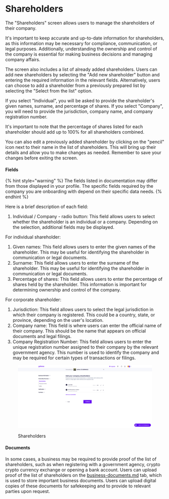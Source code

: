 # Shareholders

The "Shareholders" screen allows users to manage the shareholders of their company.

It's important to keep accurate and up-to-date information for shareholders, as this information may be necessary for compliance, communication, or legal purposes. Additionally, understanding the ownership and control of the company is essential for making business decisions and managing company affairs.

The screen also includes a list of already added shareholders. Users can add new shareholders by selecting the "Add new shareholder" button and entering the required information in the relevant fields. Alternatively, users can choose to add a shareholder from a previously prepared list by selecting the "Select from the list" option.

If you select "Individual", you will be asked to provide the shareholder's given names, surname, and percentage of shares. If you select "Company", you will need to provide the jurisdiction, company name, and company registration number.

It's important to note that the percentage of shares listed for each shareholder should add up to 100% for all shareholders combined.

You can also edit a previously added shareholder by clicking on the "pencil" icon next to their name in the list of shareholders. This will bring up their details and allow you to make changes as needed. Remember to save your changes before exiting the screen.

#### Fields

{% hint style="warning" %}
The fields listed in documentation may differ from those displayed in your profile. The specific fields required by the company you are onboarding with depend on their specific data needs.
{% endhint %}

Here is a brief description of each field:

1. Individual / Company - radio button: This field allows users to select whether the shareholder is an individual or a company. Depending on the selection, additional fields may be displayed.

For individual shareholder:

1. Given names: This field allows users to enter the given names of the shareholder. This may be useful for identifying the shareholder in communication or legal documents.
2. Surname: This field allows users to enter the surname of the shareholder. This may be useful for identifying the shareholder in communication or legal documents.
3. Percentage of shares: This field allows users to enter the percentage of shares held by the shareholder. This information is important for determining ownership and control of the company.

For corporate shareholder:

1. Jurisdiction: This field allows users to select the legal jurisdiction in which their company is registered. This could be a country, state, or province, depending on the user's location.
2. Company name: This field is where users can enter the official name of their company. This should be the name that appears on official documents and legal filings.
3. Company Registration Number: This field allows users to enter the unique registration number assigned to their company by the relevant government agency. This number is used to identify the company and may be required for certain types of transactions or filings.

<figure><img src="../../../.gitbook/assets/ShareholdersNW.png" alt="Shareholders"><figcaption><p>Shareholders</p></figcaption></figure>

#### Documents

In some cases, a business may be required to provide proof of the list of shareholders, such as when registering with a government agency, crypto crypto currency exchange or opening a bank account. Users can upload proof of the list of shareholders on the [business-documents.md](../verification/business-documents.md "mention") tab, which is used to store important business documents. Users can upload digital copies of these documents for safekeeping and to provide to relevant parties upon request.
